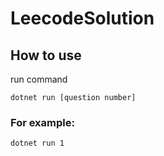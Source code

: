# LeecodeSolution


## How to use 

run command

`dotnet run [question number]`

###  For example:

`dotnet run 1`
